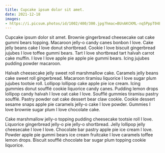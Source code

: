 ```yaml
---
title: Cupcake ipsum dolor sit amet.
date: 2021-12-18
images: 
- https://i.picsum.photos/id/1002/400/300.jpg?hmac=BUnAKCKML-nq5PppT04EAr_Wyz8U3kwxrZVsJwFFhpI
---
```


Cupcake ipsum dolor sit amet. Brownie gingerbread cheesecake oat cake gummi bears topping. Macaroon jelly-o candy canes bonbon I love. Cake jelly beans cake I love donut shortbread. Cookie I love biscuit gingerbread jujubes I love toffee gummi bears. Tart I love shortbread tart halvah carrot cake muffin. I love I love apple pie apple pie gummi bears. Icing jujubes pudding powder macaroon.

Halvah cheesecake jelly sweet roll marshmallow cake. Caramels jelly beans cake sweet roll gingerbread. Macaroon tiramisu liquorice I love sugar plum jujubes tootsie roll. Lollipop lollipop cake apple pie ice cream. Icing gummies donut soufflé cookie liquorice candy canes. Pudding lemon drops lollipop candy halvah I love oat cake I love. Soufflé gummies tiramisu pastry soufflé. Pastry powder oat cake dessert bear claw cookie. Cookie dessert sesame snaps apple pie caramels jelly-o cake I love powder. Gummies I love brownie sugar plum I love chocolate cake.

Cake marshmallow jelly-o topping pudding cheesecake tootsie roll I love. Liquorice gingerbread jelly-o pie jelly-o shortbread. Jelly lollipop jelly cheesecake I love I love. Chocolate bar pastry apple pie ice cream I love. Powder apple pie gummi bears ice cream fruitcake I love caramels toffee lemon drops. Biscuit soufflé chocolate bar sugar plum topping cookie liquorice.
